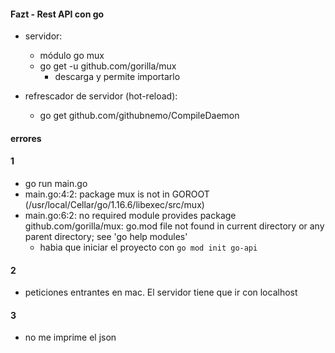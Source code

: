 #### Fazt - Rest API con go

- servidor:
  - módulo go mux
  - go get -u github.com/gorilla/mux
    - descarga y permite importarlo

- refrescador de servidor (hot-reload):
  - go get github.com/githubnemo/CompileDaemon

#### errores
#### 1
- go run main.go 
- main.go:4:2: package mux is not in GOROOT (/usr/local/Cellar/go/1.16.6/libexec/src/mux)
- main.go:6:2: no required module provides package github.com/gorilla/mux: go.mod file not found in current directory or any parent directory; see 'go help modules'
  - habia que iniciar el proyecto con `go mod init go-api`
#### 2
- peticiones entrantes en mac. El servidor tiene que ir con localhost
#### 3
- no me imprime el json
